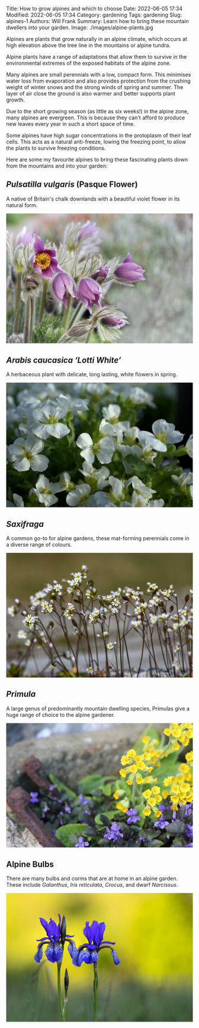 Title: How to grow alpines and which to choose
Date: 2022-06-05 17:34
Modified: 2022-06-05 17:34
Category: gardening
Tags: gardening
Slug: alpines-1
Authors: Will Frank
Summary: Learn how to bring these mountain dwellers into your garden.
Image: ./images/alpine-plants.jpg

Alpines are plants that grow naturally in an alpine climate, which occurs at
high elevation above the tree line in the mountains or alpine tundra.

Alpine plants have a range of adaptations that allow them to survive in the
environmental extremes of the exposed habitats of the alpine zone.

Many alpines are small perennials with a low, compact form. This minimises water
loss from evaporation and also provides protection from the crushing weight of
winter snows and the strong winds of spring and summer. The layer of air close
the ground is also warmer and better supports plant growth.

Due to the short growing season (as little as six weeks!) in the alpine zone,
many alpines are evergreen. This is because they can't afford to produce new
leaves every year in such a short space of time.

Some alpines have high sugar concentrations in the protoplasm of their leaf 
cells. This acts as a natural anti-freeze, lowing the freezing point, to allow
the plants to survive freezing conditions.

Here are some my favourite alpines to bring these fascinating plants down from
the mountains and into your garden:

## _Pulsatilla vulgaris_ (Pasque Flower)

A native of Britain's chalk downlands with a beautiful violet flower in its
natural form.

![img-half-width](./images/alpines/pasque-flower.jpg)

## _Arabis caucasica ‘Lotti White’_

A herbaceous plant with delicate, long lasting, white flowers in spring.

![img-half-width](./images/alpines/arabis.jpg)

## _Saxifraga_

A common go-to for alpine gardens, these mat-forming perennials come in a
diverse range of colours.

![img-half-width](./images/alpines/saxifrage.jpg)

## _Primula_

A large genus of predominantly mountain dwelling species, Primulas give a huge
range of choice to the alpine gardener.

![img-half-width](./images/alpines/primula.jpg)

## Alpine Bulbs

There are many bulbs and corms that are at home in an alpine garden. These
include _Galanthus_, _Iris reticulata_, _Crocus_, and dwarf _Narcissus_.

![img-half-width](./images/alpines/iris.jpg)